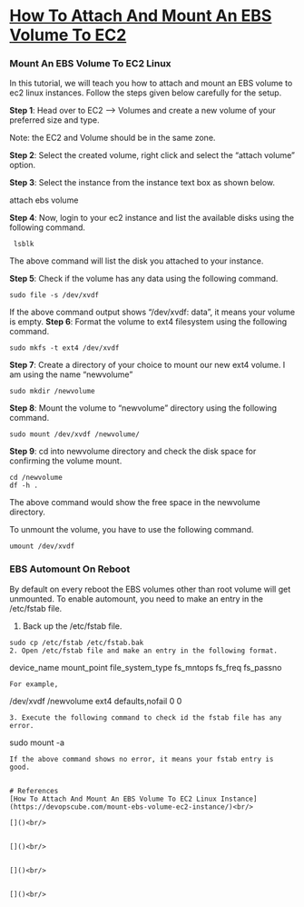 
# [How To Attach And Mount An EBS Volume To EC2](https://devopscube.com/mount-ebs-volume-ec2-instance/)

### Mount An EBS Volume To EC2 Linux
In this tutorial, we will teach you how to  attach and mount an EBS volume to ec2 linux instances. Follow the steps given below carefully for the setup.

__Step 1__: Head over to EC2 –> Volumes and create a new volume of your preferred size and type.

Note: the EC2 and Volume should be in the same zone.

__Step 2__: Select the created volume, right click and select the “attach volume” option.

__Step 3__: Select the instance from the instance text box as shown below.

attach ebs volume

__Step 4__: Now, login to your ec2 instance and list the available disks using the following command.
```
 lsblk
```
The above command will list the disk you attached to your instance.

__Step 5__: Check if the volume has any data using the following command.
```
sudo file -s /dev/xvdf
```
If the above command output shows “/dev/xvdf: data”, it means your volume is empty.
__Step 6__: Format the volume to ext4 filesystem  using the following command.
```
sudo mkfs -t ext4 /dev/xvdf
```
__Step 7__: Create a directory of your choice to mount our new ext4 volume. I am using the name “newvolume”
```
sudo mkdir /newvolume
```
__Step 8__: Mount the volume to “newvolume” directory using the following command.
```
sudo mount /dev/xvdf /newvolume/
```
__Step 9__: cd into newvolume directory and check the disk space for confirming the volume mount.
```
cd /newvolume
df -h .
```
The above command would show the free space in the newvolume directory.

To unmount the volume, you have to use the following command.
```
umount /dev/xvdf
```

### EBS Automount On Reboot

By default on every reboot the  EBS volumes other than root volume will get unmounted. To enable automount, you need to make an entry in the /etc/fstab file.

1. Back up the /etc/fstab file.
```
sudo cp /etc/fstab /etc/fstab.bak
2. Open /etc/fstab file and make an entry in the following format.
```
device_name mount_point file_system_type fs_mntops fs_freq fs_passno
```
For example,
```
/dev/xvdf       /newvolume   ext4    defaults,nofail        0       0
```
3. Execute the following command to check id the fstab file has any error.
```
sudo mount -a
```
If the above command shows no error, it means your fstab entry is good.


# References
[How To Attach And Mount An EBS Volume To EC2 Linux Instance](https://devopscube.com/mount-ebs-volume-ec2-instance/)<br/>

[]()<br/>


[]()<br/>


[]()<br/>


[]()<br/>
